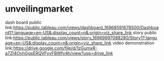 # unveilingmarket


dash board public link:https://public.tableau.com/views/dashboard_16968591678500/Dashboard1?:language=en-US&:display_count=n&:origin=viz_share_link
story public link:https://public.tableau.com/views/story_16969997088280/Story1?:language=en-US&:display_count=n&:origin=viz_share_link
video demonstration link;https://drive.google.com/file/d/1zGumxR-a7ZI4OvhGgsERQVFyvFBWfv4h/view?usp=drive_link
